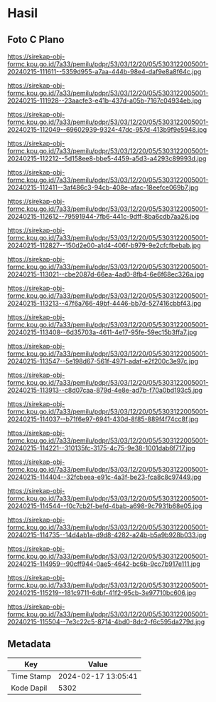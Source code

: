 # Hasil

## Foto C Plano

https://sirekap-obj-formc.kpu.go.id/7a33/pemilu/pdpr/53/03/12/20/05/5303122005001-20240215-111611--5359d955-a7aa-444b-98e4-daf9e8a8f64c.jpg

https://sirekap-obj-formc.kpu.go.id/7a33/pemilu/pdpr/53/03/12/20/05/5303122005001-20240215-111928--23aacfe3-e41b-437d-a05b-7167c04934eb.jpg

https://sirekap-obj-formc.kpu.go.id/7a33/pemilu/pdpr/53/03/12/20/05/5303122005001-20240215-112049--69602939-9324-47dc-957d-413b9f9e5948.jpg

https://sirekap-obj-formc.kpu.go.id/7a33/pemilu/pdpr/53/03/12/20/05/5303122005001-20240215-112212--5d158ee8-bbe5-4459-a5d3-a4293c89993d.jpg

https://sirekap-obj-formc.kpu.go.id/7a33/pemilu/pdpr/53/03/12/20/05/5303122005001-20240215-112411--3af486c3-94cb-408e-afac-18eefce069b7.jpg

https://sirekap-obj-formc.kpu.go.id/7a33/pemilu/pdpr/53/03/12/20/05/5303122005001-20240215-112612--79591944-7fb6-441c-9dff-8ba6cdb7aa26.jpg

https://sirekap-obj-formc.kpu.go.id/7a33/pemilu/pdpr/53/03/12/20/05/5303122005001-20240215-112827--150d2e00-a1d4-406f-b979-9e2cfcfbebab.jpg

https://sirekap-obj-formc.kpu.go.id/7a33/pemilu/pdpr/53/03/12/20/05/5303122005001-20240215-113021--cbe2087d-66ea-4ad0-8fb4-6e6f68ec326a.jpg

https://sirekap-obj-formc.kpu.go.id/7a33/pemilu/pdpr/53/03/12/20/05/5303122005001-20240215-113213--47f6a766-49bf-4446-bb7d-527416cbbf43.jpg

https://sirekap-obj-formc.kpu.go.id/7a33/pemilu/pdpr/53/03/12/20/05/5303122005001-20240215-113408--6d35703a-4611-4e17-95fe-59ec15b3ffa7.jpg

https://sirekap-obj-formc.kpu.go.id/7a33/pemilu/pdpr/53/03/12/20/05/5303122005001-20240215-113547--5e198d67-561f-4971-adaf-e2f200c3e97c.jpg

https://sirekap-obj-formc.kpu.go.id/7a33/pemilu/pdpr/53/03/12/20/05/5303122005001-20240215-113913--c8d07caa-879d-4e8e-ad7b-f70a0bd193c5.jpg

https://sirekap-obj-formc.kpu.go.id/7a33/pemilu/pdpr/53/03/12/20/05/5303122005001-20240215-114037--b71f6e97-6941-430d-8f85-889f4f74cc8f.jpg

https://sirekap-obj-formc.kpu.go.id/7a33/pemilu/pdpr/53/03/12/20/05/5303122005001-20240215-114221--310135fc-3175-4c75-9e38-1001dab6f717.jpg

https://sirekap-obj-formc.kpu.go.id/7a33/pemilu/pdpr/53/03/12/20/05/5303122005001-20240215-114404--32fcbeea-e91c-4a3f-be23-fca8c8c97449.jpg

https://sirekap-obj-formc.kpu.go.id/7a33/pemilu/pdpr/53/03/12/20/05/5303122005001-20240215-114544--f0c7cb2f-befd-4bab-a698-9c7931b68e05.jpg

https://sirekap-obj-formc.kpu.go.id/7a33/pemilu/pdpr/53/03/12/20/05/5303122005001-20240215-114735--14d4ab1a-d9d8-4282-a24b-b5a9b928b033.jpg

https://sirekap-obj-formc.kpu.go.id/7a33/pemilu/pdpr/53/03/12/20/05/5303122005001-20240215-114959--90cff944-0ae5-4642-bc6b-9cc7b917e111.jpg

https://sirekap-obj-formc.kpu.go.id/7a33/pemilu/pdpr/53/03/12/20/05/5303122005001-20240215-115219--181c9711-6dbf-41f2-95cb-3e97710bc606.jpg

https://sirekap-obj-formc.kpu.go.id/7a33/pemilu/pdpr/53/03/12/20/05/5303122005001-20240215-115504--7e3c22c5-8714-4bd0-8dc2-f6c595da279d.jpg


## Metadata

| Key        | Value               |
| ---------- | ------------------- |
| Time Stamp | 2024-02-17 13:05:41 |
| Kode Dapil | 5302                |



